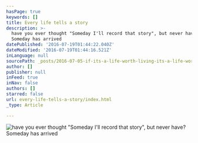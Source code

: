 ```yaml
---
hasPage: true
keywords: []
title: Every life tells a story
description: >-
  have you ever thought "Someday I'll record that story", but never have?
  Someday has arrived
datePublished: '2016-07-19T01:44:22.040Z'
dateModified: '2016-07-19T01:44:16.521Z'
inLanguage: null
sourcePath: _posts/2016-07-05-if-its-a-life-worth-living-its-a-life-worth-remembering.md
author: []
publisher: null
inFeed: true
inNav: false
authors: []
starred: false
url: every-life-tells-a-story/index.html
_type: Article

---
```

![have you ever thought "Someday I'll record that story", but never have? Someday has arrived](https://the-grid-user-content.s3-us-west-2.amazonaws.com/175b9b90-911e-4050-92bf-9dc8221c81d0.jpg)
